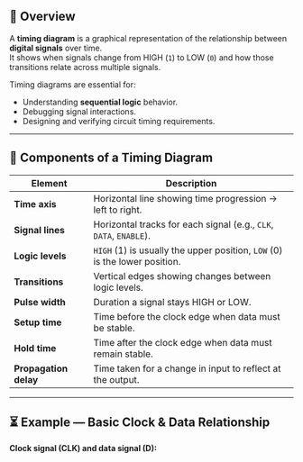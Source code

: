 ## 📜 Overview
A **timing diagram** is a graphical representation of the relationship between **digital signals** over time.  
It shows when signals change from HIGH (`1`) to LOW (`0`) and how those transitions relate across multiple signals.

Timing diagrams are essential for:
- Understanding **sequential logic** behavior.
- Debugging signal interactions.
- Designing and verifying circuit timing requirements.

---

## 🧩 Components of a Timing Diagram

| Element                  | Description |
|--------------------------|-------------|
| **Time axis**            | Horizontal line showing time progression → left to right. |
| **Signal lines**         | Horizontal tracks for each signal (e.g., `CLK`, `DATA`, `ENABLE`). |
| **Logic levels**         | `HIGH` (1) is usually the upper position, `LOW` (0) is the lower position. |
| **Transitions**          | Vertical edges showing changes between logic levels. |
| **Pulse width**          | Duration a signal stays HIGH or LOW. |
| **Setup time**           | Time before the clock edge when data must be stable. |
| **Hold time**            | Time after the clock edge when data must remain stable. |
| **Propagation delay**    | Time taken for a change in input to reflect at the output. |

---

## ⏳ Example — Basic Clock & Data Relationship

**Clock signal (CLK) and data signal (D):**

